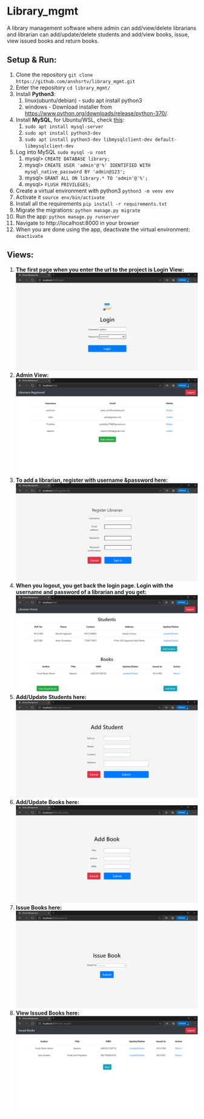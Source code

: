 # Library_mgmt
A library management software where admin can add/view/delete librarians and librarian can add/update/delete students and add/view books, issue, view issued books and return books.


## Setup & Run:
1. Clone the repository `git clone https://github.com/anshsrtv/library_mgmt.git`
1. Enter the repository `cd library_mgmt/`
1. Install **Python3**:
    1. linux(ubuntu/debian) - sudo apt install python3
    1. windows - Download installer from https://www.python.org/downloads/release/python-370/.
1. Install **MySQL**, for Ubuntu/WSL, check [this](https://www.digitalocean.com/community/tutorials/how-to-create-a-django-app-and-connect-it-to-a-database): 
    1. `sudo apt install mysql-server`
    1. `sudo apt install python3-dev`
    1. `sudo apt install python3-dev libmysqlclient-dev default-libmysqlclient-dev`
1. Log into MySQL `sudo mysql -u root`
    1. mysql> `CREATE DATABASE library;`
    1. mysql> `CREATE USER 'admin'@'%' IDENTIFIED WITH mysql_native_password BY 'admin@123';`
    1. mysql> `GRANT ALL ON library.* TO 'admin'@'%';`
    1. mysql> `FLUSH PRIVILEGES;`
1. Create a virtual environment with python3 `python3 -m venv env`
1. Activate it `source env/bin/activate`
1. Install all the requirements `pip install -r requirements.txt`
1. Migrate the migrations: `python manage.py migrate`
1. Run the app: `python manage.py runserver`
1. Navigate to http://localhost:8000 in your browser
1. When you are done using the app, deactivate the virtual environment: `deactivate`

## Views:
1. **The first page when you enter the url to the project is Login View:**
    <img src="documentation/login_view.png">
1. **Admin View:**
    <img src="documentation/Admin_home_view.png">
1. **To add a librarian, register with username &password here:**
    <img src="documentation/register_librarian_view.png">
1. **When you logout, you get back the login page. Login with the username and password of a librarian and you get:**
    <img src="documentation/Librarian_home_view.png">
1. **Add/Update Students here:**
    <img src="documentation/add_student_view.png">
1. **Add/Update Books here:**
    <img src="documentation/add_book_view.png">
1. **Issue Books here:**
    <img src="documentation/issue_book_view.png">
1. **View Issued Books here:**
    <img src="documentation/issued_books_view.png">

